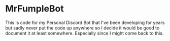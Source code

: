 # MrFumpleBot
This is code for my Personal Discord Bot that I've been developing for years but sadly never put the code up anywhere so I decide it would be good to document it at least somewhere. Especially since I might come back to this.

